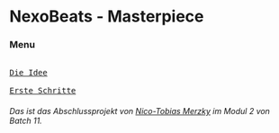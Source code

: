 # NexoBeats - Masterpiece
### Menu

[<kbd> <br> Die Idee <br><br> </kbd>][Link] [<kbd> Erste Schritte </kbd>][Link2]

###### _Das ist das Abschlussprojekt von <u>Nico-Tobias Merzky</u> im Modul 2 von Batch 11._

[Link]: dieIdee.md 'Hier siehst du wie ich auf meine Idee gekommen bin'
[Link2]: ersteSchritte.md 'Hier sind die ersten Schritte Dokumentiert wie ich mein Projekt angefangen habe.'
